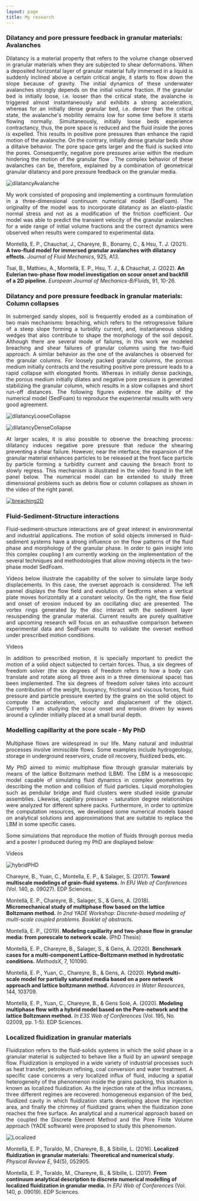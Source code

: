 ```yaml
---
layout: page
title: My research
---
```




### Dilatancy and pore pressure feedback in granular materials: Avalanches


<p align="justify"> Dilatancy is a material property that refers to the volume change observed in granular materials when they are subjected to shear deformations. When a deposited horizontal layer of granular material fully immersed in a liquid is suddenly inclined above a certain critical angle, it starts to flow down the slope because of gravity. The initial dynamics of these underwater avalanches strongly depends on the initial volume fraction. If the granular bed is initially loose, i.e. looser than the critical state, the avalanche is triggered almost instantaneously and exhibits a strong acceleration, whereas for an initially dense granular bed, i.e. denser than the critical state, the avalanche's mobility remains low for some time before it starts flowing normally. Simultaneously, initially loose beds experience contractancy, thus, the pore space is reduced and the fluid inside the pores is expelled. This results in positive pore pressures than enhance the rapid motion of the avalanche. On the contrary,  initially dense granular beds show a diltaive behavior.  The pore space gets larger and the fluid is sucked into the pores. Consequently, negative pore pressures arise within the medium hindering the motion of the granular flow . The complex behavior of these avalanches can be, therefore, explained by a combination of geometrical granular dilatancy and pore pressure feedback on the granular media.   </p>


![dilatancyAvalanche](/assets/img/Research/graphicalAbstract_110.jpg "dilatancyAvalanche")

<p align="justify">  My work consisted of proposing and implementing a continuum formulation in a three-dimensional continuum numerical model (SedFoam). The originality of the model was to incorporate dilatancy as an elasto-plastic normal stress and not as a modification of the friction coefficient.  Our model was able to predict the transient velocity of the granular avalanches for a wide range of initial volume fractions and the correct dynamics were observed when results were compared to experimental data. </p>

Montellà, E. P., Chauchat, J., Chareyre, B., Bonamy, C., & Hsu, T. J. (2021). **A two-fluid model for immersed granular avalanches with dilatancy effects.** _Journal of Fluid Mechanics_, 925, A13.

Tsai, B., Mathieu, A., Montellà, E. P., Hsu, T. J., & Chauchat, J. (2022). **An Eulerian two-phase flow model investigation on scour onset and backfill of a 2D pipeline.** _European Journal of Mechanics-B/Fluids_, 91, 10-26.

### Dilatancy and pore pressure feedback in granular materials: Column collapses


<p align="justify">  In submerged sandy slopes, soil is frequently eroded as a combination of two main mechanisms: breaching, which refers to the retrogressive failure of a steep slope forming a turbidity current, and, instantaneous sliding wedges that also contribute to shape the morphology of the soil deposit.  Although there are several mode of failures, in this work we modeled breaching and shear failures of granular columns using the two-fluid approach. A similar behavior as the one of the avalanches is observed for the granular columns.  For loosely packed granular columns, the porous medium initially contracts and the resulting positive pore pressure leads to a rapid collapse with elongated fronts.  Whereas in initially dense packings, the porous medium initially dilates and negative pore pressure is generated stabilizing  the granular column, which results in a slow collapses and short run-off distances. The following figures evidence the ability of  the numerical model (SedFoam) to reproduce the experimental results with very good agreement.
 </p>



 ![dilatancyLooseCollapse](/assets/img/Research/MapVolumeFraction_Loose_EduRheology.png "dilatancyLooseCollapse")

 ![dilatancyDenseCollapse](/assets/img/Research/MapVolumeFraction_Dense_EduRheology.png "dilatancyDenseCollapse")


<p align="justify">
 At larger scales, it is also possible to observe the breaching process: dilatancy induces negative pore pressure that reduce the shearing preventing a shear failure. However, near the interface, the expansion of the granular material enhances particles to be released at the front face particle by particle forming a turbidity current and causing the breach front to  slowly regress. This mechanism is illustrated in the video found in the left panel below. The numerical model can be extended to study three dimensional problems such as debris flow or column collapses as shown in the video of the right panel.  </p>
 
[![breaching2D](https://res.cloudinary.com/marcomontalbano/image/upload/v1700913410/video_to_markdown/images/youtube--dqECnAv2w3I-c05b58ac6eb4c4700831b2b3070cd403.jpg)](https://www.youtube.com/watch?v=dqECnAv2w3I "breaching2D")

### Fluid-Sediment-Structure interactions
<p align="justify"> Fluid-sediment-structure interactions are of great interest in environmental and industrial applications. The motion of solid objects immersed in fluid-sediment systems have a strong influence on the flow patterns of the fluid phase and morphology of the granular phase.  In order to gain insight into this complex coupling  I am currently working on the implementation of the several techniques and methodologies that allow moving objects in the two-phase model SedFoam. </p>

<p align="justify">  Videos below  illustrate the capability of the solver to simulate large body displacements. In this case, the overset approach is considered.  The left pannel displays the flow field and evolution of bedforms when a vertical plate moves horizontally at a constant velocity. On the right,  the flow field and onset of erosion induced by an oscillating disc are presented. The  vortex rings generated by the disc interact with the  sediment layer resuspending the granular material. Current results are purely qualitative and upcoming research will focus on an exhaustive comparison between  experimental data and SedFoam results to validate the  overset method under prescribed motion conditions.   </p>

Videos

<p align="justify">  In addition to prescribed motion, it is specially important to predict the motion of a solid object subjected to certain forces. Thus, a six degrees of freedom  solver  (the six degrees of freedom refers to how a body can translate and rotate along all three axis in a three dimensional space) has been implemented. The six degrees of freedom solver takes into account the contribution of the weight, buoyancy, frictional and viscous forces, fluid pressure and particle pressure exerted by the grains on the solid object to compute the acceleration, velocity and displacement of the object. Currently I am studying the scour onset and erosion driven by waves around a cylinder initially placed at a small burial depth. </p>


### Modelling capillarity at the pore scale - My PhD


<p align="justify"> Multiphase flows are widespread in our life. Many natural and industrial processes involve immiscible flows. Some examples include hydrogeology, storage in underground reservoirs, crude oil recovery, fluidized beds, etc.</p>

<p align="justify"> My PhD aimed to mimic multiphase flow through granular materials by means of the lattice Boltzmann method (LBM). The LBM is a mesoscopic model capable of simulating fluid dynamics in complex geometries by describing the motion and collision of fluid particles. Liquid morphologies such as pendular bridge and fluid clusters were studied inside granular assemblies. Likewise, capillary pressure - saturation degree relationships were analyzed for different sphere packs. Furthermore, in order to optimize the computation resources, we developed some numerical models based on analytical solutions and approximations that are suitable to replace the LBM in some specific cases.</p>

<p align="justify"> Some simulations that  reproduce the motion of fluids through porous media and a poster I produced during my PhD are displayed below:
</p>


Videos



![hybridPHD](/assets/img/Research/hybrid.jpg "hybridPHD")



Chareyre, B., Yuan, C., Montella, E. P., & Salager, S. (2017). **Toward multiscale modelings of grain-fluid systems.** _In EPJ Web of Conferences_ (Vol. 140, p. 09027). EDP Sciences.

Montellà, E. P., Chareyre, B., Salager, S., & Gens, A. (2018). **Micromechanical study of multiphase flow based on the lattice Boltzmann method.** _In 2nd YADE Workshop: Discrete-based modeling of multi-scale coupled problems. Booklet of abstracts._

Montellà, E. P., (2019). **Modeling capillarity and two-phase flow in granular media: from porescale to network scale.** (PhD Thesis)


Montellà, E. P., Chareyre, B., Salager, S., & Gens, A. (2020). **Benchmark cases for a multi-component Lattice–Boltzmann method in hydrostatic conditions.** _MethodsX_, 7, 101090.

Montellà, E. P., Yuan, C., Chareyre, B., & Gens, A. (2020). **Hybrid multi-scale model for partially saturated media based on a pore network approach and lattice boltzmann method.** _Advances in Water Resources_, 144, 103709.

Montellà, E. P., Yuan, C., Chareyre, B., & Gens Solé, A. (2020). **Modeling multiphase flow with a hybrid model based on the Pore-network and the lattice Boltzmann method.** _In E3S Web of Conferences_ (Vol. 195, No. 02009, pp. 1-5). EDP Sciences.


### Localized fluidization in granular materials



 <p align="justify"> Fluidization refers to the fluid-solids systems in which the solid phase in a granular material is subjected to behave like a fluid by an upward seepage flow. Fluidization is employed in a wide variety of industrial processes such as heat transfer, petroleum refining, coal conversion and water treatment. A specific case concerns a very localized influx of fluid, inducing a spatial heterogeneity of the phenomenon inside the grains packing, this situation is known as localized fluidization. As the injection rate of the influx increases, three different regimes are recovered: homogeneous expansion of the bed, fluidized cavity in which fluidization starts developing above the injection area, and finally the chimney of fluidized grains when the fluidization zone reaches the free surface.  An analytical and a numerical approach based on the coupled the Discrete Element Method and the Pore Finite Volume approach (YADE software) were proposed to study this phenomenon.
  </p>


![Localized](/assets/img/Research/localized.jpg "Localized")

Montellà, E. P., Toraldo, M., Chareyre, B., & Sibille, L. (2016). **Localized fluidization in granular materials: Theoretical and numerical study.** _Physical Review E_, 94(5), 052905.

Montellà, E. P., Toraldo, M., Chareyre, B., & Sibille, L. (2017). **From continuum analytical description to discrete numerical modelling of localized fluidization in granular media.** _In EPJ Web of Conferences_ (Vol. 140, p. 09019). EDP Sciences.
